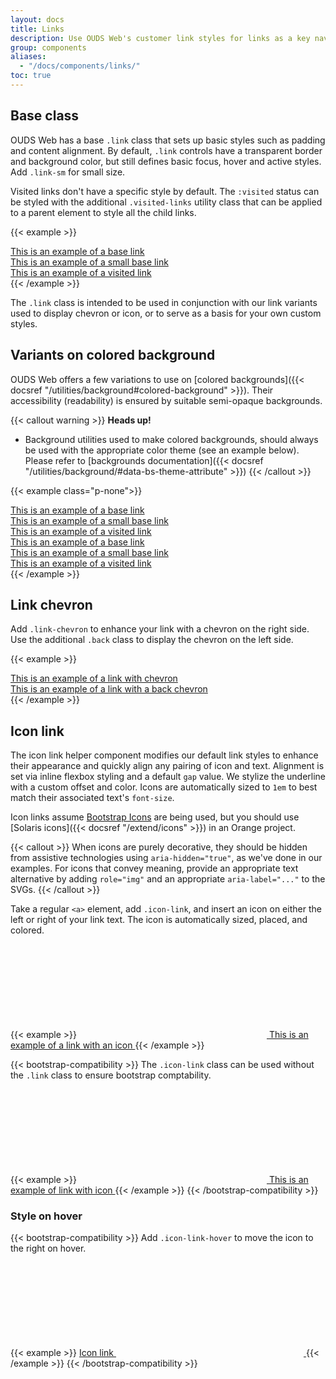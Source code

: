 ```yaml
---
layout: docs
title: Links
description: Use OUDS Web's customer link styles for links as a key navigational element, enabling users to move between pages, sections, or external resources.
group: components
aliases:
  - "/docs/components/links/"
toc: true
---
```


## Base class

OUDS Web has a base `.link` class that sets up basic styles such as padding and content alignment. By default, `.link` controls have a transparent border and background color, but still defines basic focus, hover and active styles. Add `.link-sm` for small size.

Visited links don't have a specific style by default. The `:visited` status can be styled with the additional `.visited-links` utility class that can be applied to a parent element to style all the child links.

{{< example >}}
<div><a class="link" href="#">This is an example of a base link</a></div>
<div><a class="link link-sm" href="#">This is an example of a small base link</a></div>
<div class="visited-links">
  <a class="link" href=".">This is an example of a visited link</a>
</div>
{{< /example >}}

The `.link` class is intended to be used in conjunction with our link variants used to display chevron or icon, or to serve as a basis for your own custom styles.

## Variants on colored background

OUDS Web offers a few variations to use on [colored backgrounds]({{< docsref "/utilities/background#colored-background" >}}). Their accessibility (readability) is ensured by suitable semi-opaque backgrounds.

{{< callout warning >}}
**Heads up!**
- Background utilities used to make colored backgrounds, should always be used with the appropriate color theme (see an example below). Please refer to [backgrounds documentation]({{< docsref "/utilities/background/#data-bs-theme-attribute" >}})
{{< /callout >}}

{{< example class="p-none">}}
<div class="bg-brand-primary p-tall">
  <div data-bs-theme="light">
    <div><a class="link link-on-colored-bg" href="#">This is an example of a base link</a></div>
    <div><a class="link link-on-colored-bg link-sm" href="#">This is an example of a small base link</a></div>
    <div class="visited-links">
      <a class="link link-on-colored-bg" href=".">This is an example of a visited link</a>
    </div>
  </div>
</div>
<div class="bg-status-negative-emphasized p-tall">
  <div data-bs-theme="root-inverted">
    <div><a class="link link-on-colored-bg" href="#">This is an example of a base link</a></div>
    <div><a class="link link-on-colored-bg link-sm" href="#">This is an example of a small base link</a></div>
    <div class="visited-links">
      <a class="link link-on-colored-bg" href=".">This is an example of a visited link</a>
    </div>
  </div>
</div>
{{< /example >}}

## Link chevron

Add `.link-chevron` to enhance your link with a chevron on the right side. Use the additional `.back` class to display the chevron on the left side.

{{< example >}}
<div><a class="link link-chevron" href="#">This is an example of a link with chevron</a></div>
<div><a class="link link-chevron back" href="#">This is an example of a link with a back chevron</a></div>
{{< /example >}}

## Icon link

The icon link helper component modifies our default link styles to enhance their appearance and quickly align any pairing of icon and text. Alignment is set via inline flexbox styling and a default `gap` value. We stylize the underline with a custom offset and color. Icons are automatically sized to `1em` to best match their associated text's `font-size`.

Icon links assume [Bootstrap Icons](https://icons.getbootstrap.com) are being used, but you should use [Solaris icons]({{< docsref "/extend/icons" >}}) in an Orange project.

{{< callout >}}
When icons are purely decorative, they should be hidden from assistive technologies using `aria-hidden="true"`, as we've done in our examples. For icons that convey meaning, provide an appropriate text alternative by adding `role="img"` and an appropriate `aria-label="..."` to the SVGs.
{{< /callout >}}

Take a regular `<a>` element, add `.icon-link`, and insert an icon on either the left or right of your link text. The icon is automatically sized, placed, and colored.

{{< example >}}
  <a class="link icon-link" href="#">
    <svg class="bi" aria-hidden="true">
      <use xlink:href="/docs/{{< param docs_version >}}/assets/img/ouds-web-sprite.svg#heart-recommend"/>
    </svg>
    This is an example of a link with an icon
  </a>
{{< /example >}}

{{< bootstrap-compatibility >}}
The `.icon-link` class can be used without the `.link` class to ensure bootstrap comptability.

{{< example >}}
 <a class="icon-link" href="#">
    <svg class="bi" aria-hidden="true">
      <use xlink:href="/docs/{{< param docs_version >}}/assets/img/ouds-web-sprite.svg#heart-recommend"/>
    </svg>
    This is an example of link with icon
  </a>
{{< /example >}}
{{< /bootstrap-compatibility >}}

### Style on hover

{{< bootstrap-compatibility >}}
Add `.icon-link-hover` to move the icon to the right on hover.

{{< example >}}
<a class="icon-link icon-link-hover" href="#">
  Icon link
  <svg class="bi" aria-hidden="true"><use xlink:href="#arrow-right"></use></svg>
</a>
{{< /example >}}
{{< /bootstrap-compatibility >}}
